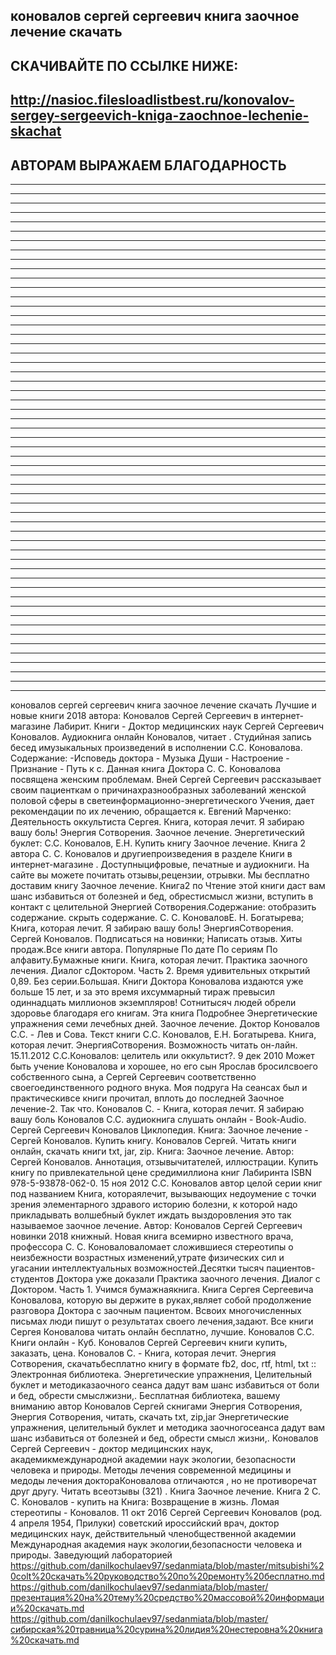коновалов сергей сергеевич книга заочное лечение скачать
--------------------------------------------------
СКАЧИВАЙТЕ ПО ССЫЛКЕ НИЖЕ:
--------------------------------------------------
http://nasioc.filesloadlistbest.ru/konovalov-sergey-sergeevich-kniga-zaochnoe-lechenie-skachat
--------------------------------------------------
АВТОРАМ ВЫРАЖАЕМ БЛАГОДАРНОСТЬ
--------------------------------------------------
--------------------------------------------------
--------------------------------------------------
--------------------------------------------------
--------------------------------------------------
--------------------------------------------------
--------------------------------------------------
--------------------------------------------------
--------------------------------------------------
--------------------------------------------------
--------------------------------------------------
--------------------------------------------------
--------------------------------------------------
--------------------------------------------------
--------------------------------------------------
--------------------------------------------------
--------------------------------------------------
--------------------------------------------------
--------------------------------------------------
--------------------------------------------------
--------------------------------------------------
--------------------------------------------------
--------------------------------------------------
--------------------------------------------------
--------------------------------------------------
--------------------------------------------------
--------------------------------------------------
--------------------------------------------------
--------------------------------------------------
--------------------------------------------------
--------------------------------------------------
--------------------------------------------------
--------------------------------------------------
--------------------------------------------------
--------------------------------------------------
--------------------------------------------------
--------------------------------------------------
--------------------------------------------------
--------------------------------------------------
--------------------------------------------------
--------------------------------------------------
--------------------------------------------------
--------------------------------------------------
--------------------------------------------------
--------------------------------------------------
--------------------------------------------------
--------------------------------------------------
--------------------------------------------------
--------------------------------------------------
--------------------------------------------------
--------------------------------------------------
--------------------------------------------------
--------------------------------------------------
--------------------------------------------------
--------------------------------------------------
--------------------------------------------------
коновалов сергей сергеевич книга заочное лечение скачать Лучшие и новые книги 2018 автора: Коновалов Сергей Сергеевич в интернет-магазине Лабирит. Книги - Доктор медицинских наук Сергей Сергеевич Коновалов. Аудиокнига онлайн Коновалов, читает . Студийная запись бесед имузыкальных произведений в исполнении С.С. Коновалова. Содержание: -Исповедь доктора - Музыка Души - Настроение - Признание - Путь к с. Данная книга Доктора С. С. Коновалова посвящена женским проблемам. Вней Сергей Сергеевич рассказывает своим пациенткам о причинахразнообразных заболеваний женской половой сферы в светеинформационно-энергетического Учения, дает рекомендации по их лечению, обращается к. Евгений Марченко: Деятельность оккультиста Сергея. Книга, которая лечит. Я забираю вашу боль! Энергия Сотворения. Заочное лечение. Энергетический буклет: С.С. Коновалов, Е.Н. Купить книгу Заочное лечение. Книга 2 автора С. С. Коновалов и другиепроизведения в разделе Книги в интернет-магазине . Доступныцифровые, печатные и аудиокниги. На сайте вы можете почитать отзывы,рецензии, отрывки. Мы бесплатно доставим книгу Заочное лечение. Книга2 по
Чтение этой книги даст вам шанс избавиться от болезней и бед, обрестисмысл жизни, вступить в контакт с целительной Энергией Сотворения.Содержание: отобразить содержание. скрыть содержание. С. С. КоноваловЕ. Н. Богатырева; Книга, которая лечит. Я забираю вашу боль! ЭнергияСотворения. Сергей Коновалов. Подписаться на новинки; Написать отзыв. Хиты продаж.Все книги автора. Популярные  По дате  По сериям  По алфавиту.Бумажные книги. Книга, которая лечит. Практика заочного лечения. Диалог сДоктором. Часть 2. Время удивительных открытий  0,89. Без серии.Большая. Книги Доктора Коновалова издаются уже больше 15 лет, и за это время ихсуммарный тираж превысил одиннадцать миллионов экземпляров! Сотнитысяч людей обрели здоровье благодаря его книгам. Эта книга Подробнее Энергетические упражнения семи лечебных дней. Заочное лечение. Доктор Коновалов С.С. - Лев и Сова. Текст книги С.С. Коновалов, Е.Н. Богатырева. Книга, которая лечит. ЭнергияСотворения. Возможность читать он-лайн. 15.11.2012 С.С.Коновалов: целитель или оккультист?. 9 дек 2010  Может быть учение Коновалова и хорошее, но его сын Ярослав бросилсвоего собственного сына, а Сергей Сергеевич соответственно своегоединственного родного внука. Моя подруга  На сеансах был и практическивсе книги прочитал, вплоть до последней Заочное лечение-2. Так что. Коновалов С. - Книга, которая лечит. Я забираю вашу боль
Коновалов С.С. аудиокнига слушать онлайн - Book-Audio. Сергей Сергеевич Коновалов  Циклопедия. Книга: Заочное лечение - Сергей Коновалов. Купить книгу. Коновалов Сергей. Читать книги онлайн, скачать книги txt, jar, zip. Книга: Заочное лечение. Автор: Сергей Коновалов. Аннотация, отзывычитателей, иллюстрации. Купить книгу по привлекательной цене средимиллиона книг Лабиринта  ISBN 978-5-93878-062-0. 15 ноя 2012  С.С. Коновалов  автор целой серии книг под названием Книга, котораялечит, вызывающих недоумение с точки зрения элементарного здравого историю болезни, к которой надо прикладывать волшебный буклет иждать выздоровления  это так называемое заочное лечение. Автор: Коновалов Сергей Сергеевич  новинки 2018  книжный. Новая книга всемирно известного врача, профессора С. С. Коноваловаломает сложившиеся стереотипы о неизбежности возрастных изменений,утрате физических сил и угасании интеллектуальных возможностей.Десятки тысяч пациентов-студентов Доктора уже доказали
Практика заочного лечения. Диалог с Доктором. Часть 1. Учимся бумажнаякнига. Книга Сергея Сергеевича Коновалова, которую вы держите в руках,являет собой продолжение разговора Доктора с заочным пациентом. Всвоих многочисленных письмах люди пишут о результатах своего лечения,задают. Все книги Сергея Коновалова читать онлайн бесплатно, лучшие. Коновалов С.С. Книги онлайн - Куб. Коновалов Сергей Сергеевич книги   купить, заказать, цена. Коновалов С. - Книга, которая лечит.  Энергия Сотворения, скачатьбесплатно книгу в формате fb2, doc, rtf, html, txt :: Электронная библиотека.  Энергетические упражнения, Целительный буклет и методиказаочного сеанса дадут вам шанс избавиться от боли и бед, обрести смыслжизни,. Бесплатная библиотека, вашему вниманию автор Коновалов Сергей скнигами Энергия Сотворения,  Энергия Сотворения, читать, скачать txt, zip,jar  Энергетические упражнения, целительный буклет и методика заочногосеанса дадут вам шанс избавиться от болезней и бед, обрести смысл жизни,. Коновалов Сергей Сергеевич - доктор медицинских наук, академикмеждународной академии наук экологии, безопасности человека и природы. Методы лечения современной медицины и медоды лечения доктораКоновалова отличаются , но не противоречат друг другу.  Читать всеотзывы (321) . Книга Заочное лечение. Книга 2 С. С. Коновалов - купить на
Книга: Возвращение в жизнь. Ломая стереотипы - Коновалов. 11 окт 2016  Сергей Сергеевич Коновалов (род. 4 апреля 1954, Прилуки)  советский ироссийский врач, доктор медицинских наук, действительный членобщественной академии Международная академия наук экологии,безопасности человека и природы. Заведующий лабораторией
https://github.com/danilkochulaev97/sedanmiata/blob/master/mitsubishi%20colt%20скачать%20руководство%20по%20ремонту%20бесплатно.md
https://github.com/danilkochulaev97/sedanmiata/blob/master/презентация%20на%20тему%20средство%20массовой%20информации%20скачать.md
https://github.com/danilkochulaev97/sedanmiata/blob/master/сибирская%20травница%20сурина%20лидия%20нестеровна%20книга%20скачать.md